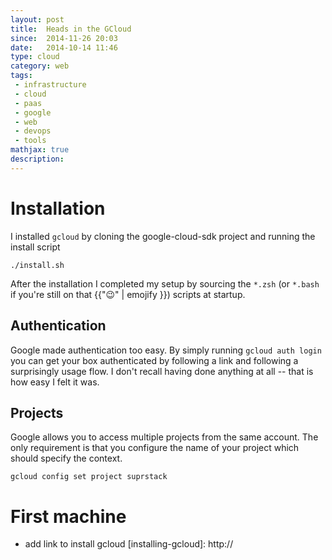 ```yaml
---
layout: post
title:  Heads in the GCloud
since:  2014-11-26 20:03
date:   2014-10-14 11:46
type: cloud
category: web
tags:
 - infrastructure
 - cloud
 - paas
 - google
 - web
 - devops
 - tools
mathjax: true
description: 
---
```

# Installation
I installed ```gcloud``` by cloning the google-cloud-sdk project and running
the install script

```./install.sh```

After the installation I completed my setup by sourcing the ```*.zsh``` (or 
```*.bash``` if you're still on that {{":wink:" | emojify }}) scripts at 
startup.

## Authentication
Google made authentication too easy. By simply running ```gcloud auth login```
you can get your box authenticated by following a link and following a 
surprisingly usage flow. I don't recall having done anything at all -- that is
how easy I felt it was.

## Projects
Google allows you to access multiple projects from the same account. The only
requirement is that you configure the name of your project which should specify
the context.

```gcloud config set project suprstack```

# First machine

 - add link to install gcloud
[installing-gcloud]: http://
